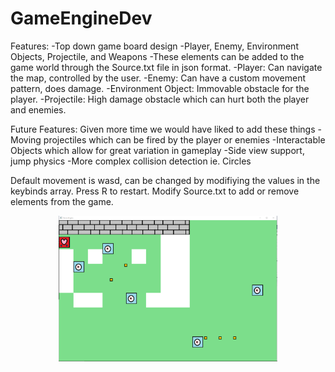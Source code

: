 # GameEngineDev

Features:
-Top down game board design
-Player, Enemy, Environment Objects, Projectile, and Weapons
-These elements can be added to the game world through the Source.txt file in json format.
-Player: Can navigate the map, controlled by the user.
-Enemy: Can have a custom movement pattern, does damage.
-Environment Object: Immovable obstacle for the player.
-Projectile: High damage obstacle which can hurt both the player and enemies.

Future Features: Given more time we would have liked to add these things
-Moving projectiles which can be fired by the player or enemies
-Interactable Objects which allow for great variation in gameplay
-Side view support, jump physics
-More complex collision detection ie. Circles

Default movement is wasd, can be changed by modifiying the values in the keybinds array.
Press R to restart.
Modify Source.txt to add or remove elements from the game.

<p align="center">
  <img src="GameEngineImage.PNG" width="350" title="hover text">
</p>

